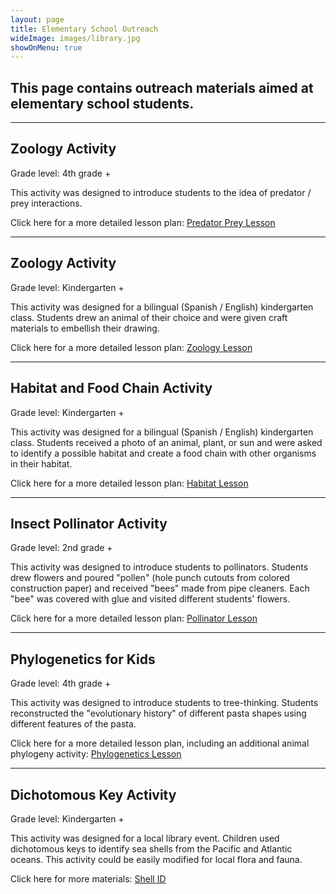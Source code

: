 ```yaml
---
layout: page
title: Elementary School Outreach
wideImage: images/library.jpg
showOnMenu: true
---
```

## This page contains outreach materials aimed at elementary school students.

<hr class="major"/>

## Zoology Activity

Grade level: 4th grade +

This activity was designed to introduce students to the idea of predator / prey interactions.

Click here for a more detailed lesson plan: <a href="pdf/predator-prey-tag.pdf" target="_blank">Predator Prey Lesson</a>

<hr class="major"/>


## Zoology Activity

Grade level: Kindergarten +

This activity was designed for a bilingual (Spanish / English) kindergarten class. Students drew an animal of their choice and were given craft materials to embellish their drawing.

Click here for a more detailed lesson plan: <a href="pdf/zoology.pdf" target="_blank">Zoology Lesson</a>

<hr class="major"/>

## Habitat and Food Chain Activity

Grade level: Kindergarten +

This activity was designed for a bilingual (Spanish / English) kindergarten class. Students received a photo of an animal, plant, or sun and were asked to identify a possible habitat and create a food chain with other organisms in their habitat.

Click here for a more detailed lesson plan: <a href="pdf/habitats.pdf" target="_blank">Habitat Lesson</a>

<hr class="major"/>

## Insect Pollinator Activity

Grade level: 2nd grade +

This activity was designed to introduce students to pollinators. Students drew flowers and poured "pollen" (hole punch cutouts from colored construction paper) and received "bees" made from pipe cleaners. Each "bee" was covered with glue and visited different students' flowers.

Click here for a more detailed lesson plan: <a href="pdf/pollinators.pdf" target="_blank">Pollinator Lesson</a>

<hr class="major"/>

## Phylogenetics for Kids

Grade level: 4th grade +

This activity was designed to introduce students to tree-thinking. Students reconstructed the "evolutionary history" of different pasta shapes using different features of the pasta.

Click here for a more detailed lesson plan, including an additional animal phylogeny activity: <a href="pdf/phylogenetics.pdf" target="_blank">Phylogenetics Lesson</a>

<hr class="major"/>

## Dichotomous Key Activity

Grade level: Kindergarten +

This activity was designed for a local library event. Children used dichotomous keys to identify sea shells from the Pacific and Atlantic oceans. This activity could be easily modified for local flora and fauna.

Click here for more materials: <a href="pdf/shell-id.pdf" target="_blank">Shell ID</a>
